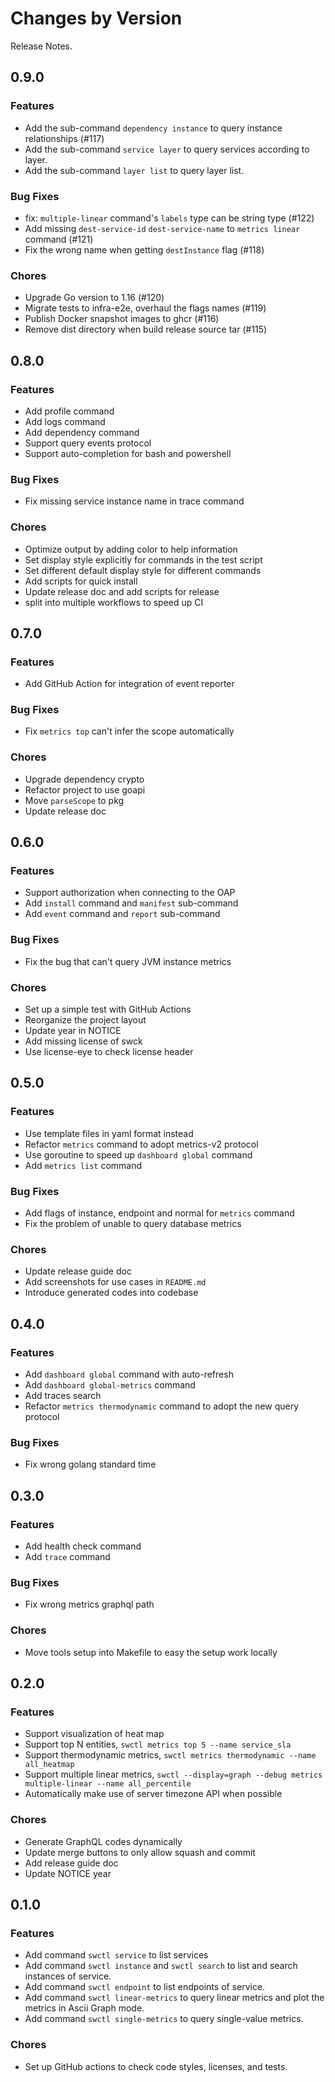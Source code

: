 Changes by Version
==================
Release Notes.

0.9.0
------------------

### Features

- Add the sub-command `dependency instance` to query instance relationships (#117)
- Add the sub-command `service layer` to query services according to layer.
- Add the sub-command `layer list` to query layer list.

### Bug Fixes

- fix: `multiple-linear` command's `labels` type can be string type (#122)
- Add missing `dest-service-id` `dest-service-name` to `metrics linear` command (#121)
- Fix the wrong name when getting `destInstance` flag (#118)

### Chores

- Upgrade Go version to 1.16 (#120)
- Migrate tests to infra-e2e, overhaul the flags names (#119)
- Publish Docker snapshot images to ghcr (#116)
- Remove dist directory when build release source tar (#115)

0.8.0
------------------

### Features

- Add profile command
- Add logs command
- Add dependency command
- Support query events protocol
- Support auto-completion for bash and powershell

### Bug Fixes

- Fix missing service instance name in trace command

### Chores

- Optimize output by adding color to help information
- Set display style explicitly for commands in the test script
- Set different default display style for different commands
- Add scripts for quick install
- Update release doc and add scripts for release
- split into multiple workflows to speed up CI

0.7.0
------------------

### Features

- Add GitHub Action for integration of event reporter

### Bug Fixes

- Fix `metrics top` can't infer the scope automatically

### Chores

- Upgrade dependency crypto
- Refactor project to use goapi
- Move `parseScope` to pkg
- Update release doc

0.6.0
------------------

### Features

- Support authorization when connecting to the OAP
- Add `install` command and `manifest` sub-command
- Add `event` command and `report` sub-command

### Bug Fixes

- Fix the bug that can't query JVM instance metrics

### Chores

- Set up a simple test with GitHub Actions
- Reorganize the project layout
- Update year in NOTICE
- Add missing license of swck
- Use license-eye to check license header

0.5.0
------------------

### Features

- Use template files in yaml format instead
- Refactor `metrics` command to adopt metrics-v2 protocol
- Use goroutine to speed up `dashboard global` command
- Add `metrics list` command

### Bug Fixes

- Add flags of instance, endpoint and normal for `metrics` command
- Fix the problem of unable to query database metrics

### Chores

- Update release guide doc
- Add screenshots for use cases in `README.md`
- Introduce generated codes into codebase

0.4.0
------------------

### Features

- Add `dashboard global` command with auto-refresh
- Add `dashboard global-metrics` command
- Add traces search
- Refactor `metrics thermodynamic` command to adopt the new query protocol

### Bug Fixes

- Fix wrong golang standard time

0.3.0
------------------

### Features

- Add health check command
- Add `trace` command

### Bug Fixes

- Fix wrong metrics graphql path

### Chores

- Move tools setup into Makefile to easy the setup work locally

0.2.0
------------------

### Features

- Support visualization of heat map
- Support top N entities, `swctl metrics top 5 --name service_sla`
- Support thermodynamic metrics, `swctl metrics thermodynamic --name all_heatmap`
- Support multiple linear metrics, `swctl --display=graph --debug metrics multiple-linear --name all_percentile`
- Automatically make use of server timezone API when possible

### Chores

- Generate GraphQL codes dynamically
- Update merge buttons to only allow squash and commit
- Add release guide doc
- Update NOTICE year

0.1.0
------------------

### Features

- Add command `swctl service` to list services
- Add command `swctl instance` and `swctl search` to list and search instances of service.
- Add command `swctl endpoint` to list endpoints of service.
- Add command `swctl linear-metrics` to query linear metrics and plot the metrics in Ascii Graph mode.
- Add command `swctl single-metrics` to query single-value metrics.

### Chores

- Set up GitHub actions to check code styles, licenses, and tests.
